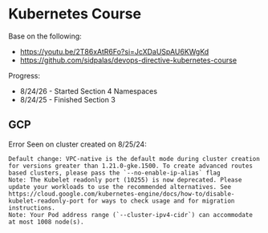 # Kubernetes Course

Base on the following:

- https://youtu.be/2T86xAtR6Fo?si=JcXDaUSpAU6KWgKd
- https://github.com/sidpalas/devops-directive-kubernetes-course

Progress:

- 8/24/26 - Started Section 4 Namespaces
- 8/24/25 - Finished Section 3

## GCP

Error Seen on cluster created on 8/25/24:

```
Default change: VPC-native is the default mode during cluster creation for versions greater than 1.21.0-gke.1500. To create advanced routes based clusters, please pass the `--no-enable-ip-alias` flag
Note: The Kubelet readonly port (10255) is now deprecated. Please update your workloads to use the recommended alternatives. See https://cloud.google.com/kubernetes-engine/docs/how-to/disable-kubelet-readonly-port for ways to check usage and for migration instructions.
Note: Your Pod address range (`--cluster-ipv4-cidr`) can accommodate at most 1008 node(s).
```
